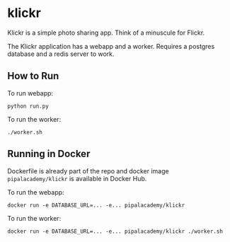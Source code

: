 # klickr
Klickr is a simple photo sharing app. Think of a minuscule for Flickr.

The Klickr application has a webapp and a worker. Requires a postgres database and a redis server to work.

## How to Run

To run webapp:

    python run.py

To run the worker:

    ./worker.sh

## Running in Docker

Dockerfile is already part of the repo and docker image `pipalacademy/klickr` is available in Docker Hub.

To run the webapp:

    docker run -e DATABASE_URL=... -e... pipalacademy/klickr

To run the worker:

    docker run -e DATABASE_URL=... -e... pipalacademy/klickr ./worker.sh
